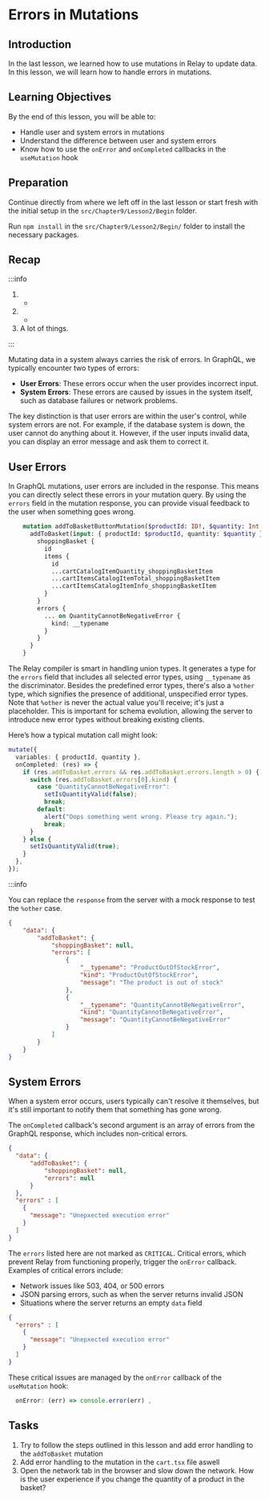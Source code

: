 # Errors in Mutations

## Introduction
In the last lesson, we learned how to use mutations in Relay to update data. In this lesson, we will learn how to handle errors in mutations.

## Learning Objectives
By the end of this lesson, you will be able to:
- Handle user and system errors in mutations
- Understand the difference between user and system errors
- Know how to use the `onError` and `onCompleted` callbacks in the `useMutation` hook

## Preparation
Continue directly from where we left off in the last lesson or start fresh with the initial setup in the `src/Chapter9/Lesson2/Begin` folder.

Run `npm install` in the `src/Chapter9/Lesson2/Begin/` folder to install the necessary packages.

## Recap

:::info

1. -
1. -
1. A lot of things. 

:::

Mutating data in a system always carries the risk of errors. In GraphQL, we typically encounter two types of errors:

- **User Errors**: These errors occur when the user provides incorrect input.
- **System Errors**: These errors are caused by issues in the system itself, such as database failures or network problems.

The key distinction is that user errors are within the user's control, while system errors are not. 
For example, if the database system is down, the user cannot do anything about it. 
However, if the user inputs invalid data, you can display an error message and ask them to correct it.

## User Errors

In GraphQL mutations, user errors are included in the response. 
This means you can directly select these errors in your mutation query. 
By using the `errors` field in the mutation response, you can provide visual feedback to the user when something goes wrong.

```graphql
    mutation addToBasketButtonMutation($productId: ID!, $quantity: Int!) {
      addToBasket(input: { productId: $productId, quantity: $quantity }) {
        shoppingBasket {
          id
          items {
            id
            ...cartCatalogItemQuantity_shoppingBasketItem
            ...cartItemsCatalogItemTotal_shoppingBasketItem
            ...cartItemsCatalogItemInfo_shoppingBasketItem
          }
        }
        errors {
          ... on QuantityCannotBeNegativeError {
            kind: __typename
          }
        }
      }
    }
```

The Relay compiler is smart in handling union types. 
It generates a type for the `errors` field that includes all selected error types, using `__typename` as the discriminator. 
Besides the predefined error types, there's also a `%other` type, which signifies the presence of additional, unspecified error types. 
Note that `%other` is never the actual value you'll receive; it's just a placeholder. 
This is important for schema evolution, allowing the server to introduce new error types without breaking existing clients.

Here’s how a typical mutation call might look:

```ts
mutate({
  variables: { productId, quantity },
  onCompleted: (res) => {
    if (res.addToBasket.errors && res.addToBasket.errors.length > 0) {
      switch (res.addToBasket.errors[0].kind) {
        case "QuantityCannotBeNegativeError":
          setIsQuantityValid(false);
          break;
        default:
          alert("Oops something went wrong. Please try again.");
          break;
      }
    } else {
      setIsQuantityValid(true);
    }
  },
});
```

:::info 

You can replace the `response` from the server with a mock response to test the `%other` case.

```json
{
    "data": {
        "addToBasket": {
            "shoppingBasket": null,
            "errors": [
                {
                    "__typename": "ProductOutOfStockError",
                    "kind": "ProductOutOfStockError",
                    "message": "The product is out of stock"
                },
                {
                    "__typename": "QuantityCannotBeNegativeError",
                    "kind": "QuantityCannotBeNegativeError",
                    "message": "QuantityCannotBeNegativeError"
                }
            ]
        }
    }
}
```

## System Errors
When a system error occurs, users typically can't resolve it themselves, but it's still important to notify them that something has gone wrong.

The `onCompleted` callback's second argument is an array of errors from the GraphQL response, which includes non-critical errors.

```json
{
  "data": {
      "addToBasket": {
          "shoppingBasket": null,
          "errors": null
      }
  },
  "errors" : [
    {
      "message": "Unepxected execution error"
    }
  ]
}
```

The `errors` listed here are not marked as `CRITICAL`. 
Critical errors, which prevent Relay from functioning properly, trigger the `onError` callback. Examples of critical errors include:

- Network issues like 503, 404, or 500 errors
- JSON parsing errors, such as when the server returns invalid JSON
- Situations where the server returns an empty `data` field

```json
{
  "errors" : [
    {
      "message": "Unepxected execution error"
    }
  ]
}
```

These critical issues are managed by the `onError` callback of the `useMutation` hook:

```ts
  onError: (err) => console.error(err) ,
```

## Tasks
1. Try to follow the steps outlined in this lesson and add error handling to the `addToBasket` mutation
1. Add error handling to the mutation in the `cart.tsx` file aswell
1. Open the network tab in the browser and slow down the network. How is the user experience if you change the quantity of a product in the basket?